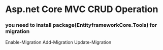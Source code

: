 # Asp.net Core MVC CRUD Operation

### you need to install package(EntityframeworkCore.Tools) for migration

Enable-Migration
Add-Migration
Update-Migration
